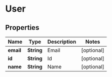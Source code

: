 
# User

## Properties
Name | Type | Description | Notes
------------ | ------------- | ------------- | -------------
**email** | **String** | Email |  [optional]
**id** | **String** | Id |  [optional]
**name** | **String** | Name |  [optional]



